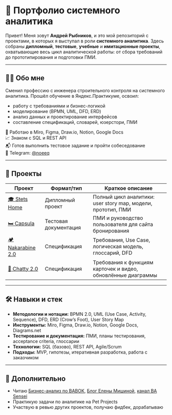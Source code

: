 # 📁 Портфолио системного аналитика

Привет! Меня зовут **Андрей Рыбников**, и это мой репозиторий с проектами, в которых я выступал в роли **системного аналитика**. Здесь собраны **дипломный**, **тестовые**, **учебные** и **имитационные проекты**, охватывающие весь цикл аналитической работы: от сбора требований до прототипирования и подготовки ПМИ.

---

## 👨‍💻 Обо мне

Сменил профессию с инженера строительного контроля на системного аналитика. Прошёл обучение в Яндекс.Практикуме, освоил:
- работу с требованиями и бизнес-логикой
- моделирование (BPMN, UML, DFD, ERD)
- анализ данных и проектирование интерфейсов
- составление спецификаций, словарей, юзерстори, ПМИ

🔧 Работаю в Miro, Figma, Draw.io, Notion, Google Docs  
📈 Знаком с SQL и REST API  
📬 Готов выполнить тестовое задание и пройти собеседование  
📱 Telegram: [@noeeq](https://t.me/noeeq)

---

## 📂 Проекты

| Проект                | Формат/тип           | Краткое описание                                                  |
|-----------------------|----------------------|--------------------------------------------------------------------|
| [🎓 Stets Home](./stets-home)         | Дипломный проект      | Полный цикл аналитики: user story map, модели, прототип, ПМИ       |
| [🛏️ Capsula](./capsula-testing)      | Тестовая документация | ПМИ и руководство пользователя для сайта бронирования              |
| [🏕 Nakarabine 2.0](./nakarabine-2.0) | Спецификация          | Требования, Use Case, логическая модель, глоссарий, DFD            |
| [🧠 Chatty 2.0](./chatty-2.0)         | Спецификация          | Требования к функциям карточек и видео, обновлённые диаграммы      |

---

## 🛠 Навыки и стек

- **Методологии и нотации:** BPMN 2.0, UML (Use Case, Activity, Sequence), DFD, ERD (Crow’s Foot), User Story Map  
- **Инструменты:** Miro, Figma, Draw.io, Notion, Google Docs, Diagrams.net  
- **Тестирование и документация:** ПМИ, планы тестирования, acceptance criteria, глоссарии  
- **Технологии:** SQL (базово), REST API, Agile/Scrum  
- **Подходы:** MVP, гипотезы, итеративная разработка, работа с заказчиком

---

## 🧾 Дополнительно

- Читаю [Бизнес-анализ по BABOK](https://www.amazon.com/dp/1927584027), [Блог Елены Мишиной](https://t.me/elena_ba), [канал BA Sensei](https://t.me/ba_sensei)
- Практикую задачи по аналитике на Pet Projects
- Участвую в ревью других проектов, получаю фидбек, дорабатываю

